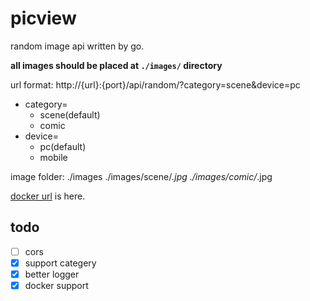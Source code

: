 # picview

random image api written by go.

**all images should be placed at `./images/` directory**

url format: http://{url}:{port}/api/random/?category=scene&device=pc
- category=
    - scene(default)
    - comic
- device=
    - pc(default)
    - mobile

image folder:
./images
./images/scene/*.jpg
./images/comic/*.jpg

[docker url](https://hub.docker.com/r/yuzhibo535/picview) is here. 

## todo
- [ ] cors
- [x] support categery
- [x] better logger
- [x] docker support 